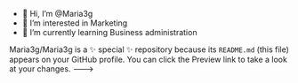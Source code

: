 - 👋 Hi, I’m @Maria3g
- 👀 I’m interested in Marketing
- 🌱 I’m currently learning Business administration



Maria3g/Maria3g is a ✨ special ✨ repository because its `README.md` (this file) appears on your GitHub profile.
You can click the Preview link to take a look at your changes.
--->
